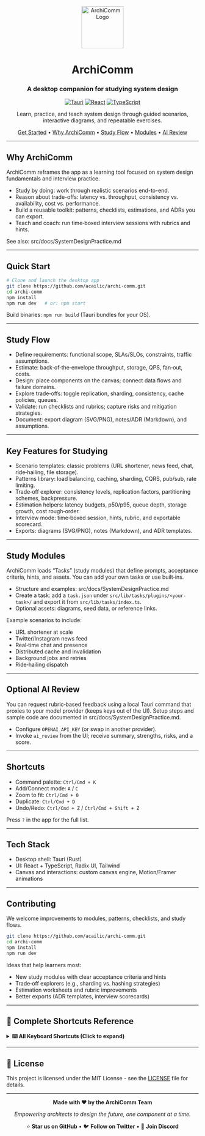 <div align="center">

<img src="https://raw.githubusercontent.com/acailic/archi-comm/main/src-tauri/icons/app-icon.png" alt="ArchiComm Logo" width="110" height="110">

# ArchiComm
### A desktop companion for studying system design

[![Tauri](https://img.shields.io/badge/Desktop-Tauri-FFC131?logo=tauri&logoColor=white)](https://tauri.app)
[![React](https://img.shields.io/badge/UI-React-61DAFB?logo=react&logoColor=white)](https://react.dev)
[![TypeScript](https://img.shields.io/badge/Lang-TypeScript-2f74c0?logo=typescript&logoColor=white)](https://www.typescriptlang.org/)

Learn, practice, and teach system design through guided scenarios, interactive diagrams, and repeatable exercises.

[Get Started](#quick-start) • [Why ArchiComm](#why-archicomm) • [Study Flow](#study-flow) • [Modules](#study-modules) • [AI Review](#optional-ai-review)

</div>

---

## Why ArchiComm

ArchiComm reframes the app as a learning tool focused on system design fundamentals and interview practice.

- Study by doing: work through realistic scenarios end-to-end.
- Reason about trade-offs: latency vs. throughput, consistency vs. availability, cost vs. performance.
- Build a reusable toolkit: patterns, checklists, estimations, and ADRs you can export.
- Teach and coach: run time‑boxed interview sessions with rubrics and hints.

See also: src/docs/SystemDesignPractice.md

---

## Quick Start

```bash
# Clone and launch the desktop app
git clone https://github.com/acailic/archi-comm.git
cd archi-comm
npm install
npm run dev   # or: npm start
```

Build binaries: `npm run build` (Tauri bundles for your OS).

---

## Study Flow

- Define requirements: functional scope, SLAs/SLOs, constraints, traffic assumptions.
- Estimate: back‑of‑the‑envelope throughput, storage, QPS, fan‑out, costs.
- Design: place components on the canvas; connect data flows and failure domains.
- Explore trade‑offs: toggle replication, sharding, consistency, cache policies, queues.
- Validate: run checklists and rubrics; capture risks and mitigation strategies.
- Document: export diagram (SVG/PNG), notes/ADR (Markdown), and assumptions.

---

## Key Features for Studying

- Scenario templates: classic problems (URL shortener, news feed, chat, ride‑hailing, file storage).
- Patterns library: load balancing, caching, sharding, CQRS, pub/sub, rate limiting.
- Trade‑off explorer: consistency levels, replication factors, partitioning schemes, backpressure.
- Estimation helpers: latency budgets, p50/p95, queue depth, storage growth, cost rough‑order.
- Interview mode: time‑boxed session, hints, rubric, and exportable scorecard.
- Exports: diagrams (SVG/PNG), notes (Markdown), and ADR templates.

---

## Study Modules

ArchiComm loads “Tasks” (study modules) that define prompts, acceptance criteria, hints, and assets. You can add your own tasks or use built‑ins.

- Structure and examples: src/docs/SystemDesignPractice.md
- Create a task: add a `task.json` under `src/lib/tasks/plugins/<your-task>/` and export it from `src/lib/tasks/index.ts`.
- Optional assets: diagrams, seed data, or reference links.

Example scenarios to include:
- URL shortener at scale
- Twitter/Instagram news feed
- Real‑time chat and presence
- Distributed cache and invalidation
- Background jobs and retries
- Ride‑hailing dispatch

---

## Optional AI Review

You can request rubric‑based feedback using a local Tauri command that proxies to your model provider (keeps keys out of the UI). Setup steps and sample code are documented in src/docs/SystemDesignPractice.md.

- Configure `OPENAI_API_KEY` (or swap in another provider).
- Invoke `ai_review` from the UI; receive summary, strengths, risks, and a score.

---

## Shortcuts

- Command palette: `Ctrl/Cmd + K`
- Add/Connect mode: `A` / `C`
- Zoom to fit: `Ctrl/Cmd + 0`
- Duplicate: `Ctrl/Cmd + D`
- Undo/Redo: `Ctrl/Cmd + Z` / `Ctrl/Cmd + Shift + Z`

Press `?` in the app for the full list.

---

## Tech Stack

- Desktop shell: Tauri (Rust)
- UI: React + TypeScript, Radix UI, Tailwind
- Canvas and interactions: custom canvas engine, Motion/Framer animations

---

## Contributing

We welcome improvements to modules, patterns, checklists, and study flows.

```bash
git clone https://github.com/acailic/archi-comm.git
cd archi-comm
npm install
npm run dev
```

Ideas that help learners most:
- New study modules with clear acceptance criteria and hints
- Trade‑off explorers (e.g., sharding vs. hashing strategies)
- Estimation worksheets and rubric improvements
- Better exports (ADR templates, interview scorecards)


---

## 📜 **Complete Shortcuts Reference**

<details>
<summary><b>⌨️ All Keyboard Shortcuts (Click to expand)</b></summary>

### **🎨 Canvas Operations**
| Action | Windows/Linux | macOS | Description |
|:---|:---:|:---:|:---|
| Pan Canvas | `Space + Drag` | `Space + Drag` | Move around the canvas |
| Zoom In/Out | `Ctrl + +/-` | `Cmd + +/-` | Zoom canvas view |
| Fit to Screen | `Ctrl + 0` | `Cmd + 0` | Fit all content to view |
| Actual Size | `Ctrl + 1` | `Cmd + 1` | Reset to 100% zoom |
| Full Screen | `F11` | `Cmd + F` | Toggle fullscreen mode |

### **🧩 Component Operations**  
| Action | Windows/Linux | macOS | Description |
|:---|:---:|:---:|:---|
| Add Component | `Space` | `Space` | Open component palette |
| Quick Search | `Ctrl + K` | `Cmd + K` | Search components/actions |
| Duplicate | `Ctrl + D` | `Cmd + D` | Duplicate selected items |
| Group Selection | `Ctrl + G` | `Cmd + G` | Group selected components |
| Ungroup | `Ctrl + Shift + G` | `Cmd + Shift + G` | Ungroup components |

### **🔗 Connection Tools**
| Action | Windows/Linux | macOS | Description |
|:---|:---:|:---:|:---|
| Connection Mode | `C` | `C` | Enter connection drawing mode |
| Quick Connect | `Ctrl + Click` | `Cmd + Click` | Connect two components |
| Delete Connection | `Del` | `Del` | Remove selected connection |
| Edit Connection | `Double Click` | `Double Click` | Edit connection properties |

### **📝 Documentation & Comments**
| Action | Windows/Linux | macOS | Description |
|:---|:---:|:---:|:---|
| Add Comment | `Ctrl + /` | `Cmd + /` | Add comment/annotation |
| Quick Note | `N` | `N` | Add sticky note |
| Voice Note | `V` | `V` | Record voice annotation |
| Export Comments | `Ctrl + E` | `Cmd + E` | Export all comments |

### **💾 File Operations**
| Action | Windows/Linux | macOS | Description |
|:---|:---:|:---:|:---|
| New Project | `Ctrl + N` | `Cmd + N` | Create new project |
| Open Project | `Ctrl + O` | `Cmd + O` | Open existing project |
| Save Project | `Ctrl + S` | `Cmd + S` | Save current project |
| Save As | `Ctrl + Shift + S` | `Cmd + Shift + S` | Save with new name |
| Export | `Ctrl + E` | `Cmd + E` | Export project |

### **🎯 Selection & Editing**
| Action | Windows/Linux | macOS | Description |
|:---|:---:|:---:|:---|
| Select All | `Ctrl + A` | `Cmd + A` | Select all components |
| Multi-Select | `Shift + Click` | `Shift + Click` | Add to selection |
| Box Select | `Drag` | `Drag` | Select with rectangle |
| Lasso Select | `L + Drag` | `L + Drag` | Free-form selection |
| Invert Selection | `Ctrl + I` | `Cmd + I` | Invert current selection |

### **↩️ History & Undo**
| Action | Windows/Linux | macOS | Description |
|:---|:---:|:---:|:---|
| Undo | `Ctrl + Z` | `Cmd + Z` | Undo last action |
| Redo | `Ctrl + Y` | `Cmd + Shift + Z` | Redo last undone action |
| History Panel | `Ctrl + H` | `Cmd + H` | Show history timeline |

### **🎨 View & Layout**
| Action | Windows/Linux | macOS | Description |
|:---|:---:|:---:|:---|
| Grid Toggle | `Ctrl + '` | `Cmd + '` | Show/hide grid |
| Snap Toggle | `Ctrl + ;` | `Cmd + ;` | Toggle snapping |
| Rulers | `Ctrl + R` | `Cmd + R` | Show/hide rulers |
| Guides | `Ctrl + Shift + ;` | `Cmd + Shift + ;` | Show/hide guides |
| Layers Panel | `F7` | `F7` | Toggle layers panel |

### **🔍 Navigation & Search**
| Action | Windows/Linux | macOS | Description |
|:---|:---:|:---:|:---|
| Find Component | `Ctrl + F` | `Cmd + F` | Find specific component |
| Go to Component | `Ctrl + G` | `Cmd + G` | Navigate to component |
| Next Match | `F3` | `Cmd + G` | Go to next search result |
| Previous Match | `Shift + F3` | `Cmd + Shift + G` | Go to previous result |

### **⚙️ Tools & Modes**
| Action | Windows/Linux | macOS | Description |
|:---|:---:|:---:|:---|
| Hand Tool | `H` | `H` | Pan/navigate mode |
| Select Tool | `V` | `V` | Default selection tool |
| Text Tool | `T` | `T` | Add text labels |
| Shape Tool | `U` | `U` | Draw basic shapes |
| Measure Tool | `M` | `M` | Measure distances |

### **🎵 Audio & Recording**
| Action | Windows/Linux | macOS | Description |
|:---|:---:|:---:|:---|
| Start Recording | `R` | `R` | Begin audio recording |
| Stop Recording | `Esc` | `Esc` | Stop audio recording |
| Play/Pause | `Spacebar` | `Spacebar` | Play/pause audio |
| Quick Voice Note | `Shift + V` | `Shift + V` | Record quick voice note |

### **🚀 Performance & System**
| Action | Windows/Linux | macOS | Description |
|:---|:---:|:---:|:---|
| Performance Monitor | `Ctrl + Shift + P` | `Cmd + Shift + P` | Show performance stats |
| Memory Usage | `Ctrl + Shift + M` | `Cmd + Shift + M` | Display memory usage |
| Developer Tools | `F12` | `Cmd + Option + I` | Open developer console |
| Reload App | `Ctrl + R` | `Cmd + R` | Reload application |
| Hard Refresh | `Ctrl + Shift + R` | `Cmd + Shift + R` | Clear cache and reload |

</details>

---

## 📄 **License**

This project is licensed under the MIT License - see the [LICENSE](LICENSE) file for details.

---

<div align="center">

**Made with ❤️ by the ArchiComm Team**

*Empowering architects to design the future, one component at a time.*

⭐ **Star us on GitHub** • 🐦 **Follow on Twitter** • 💬 **Join Discord**

</div>
